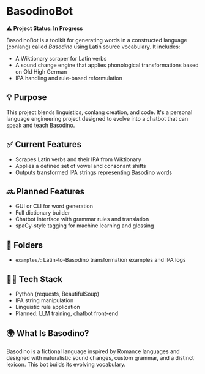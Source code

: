 # BasodinoBot

⚠️ **Project Status: In Progress**

BasodinoBot is a toolkit for generating words in a constructed language (conlang) called *Basodino* using Latin source vocabulary. It includes:

- A Wiktionary scraper for Latin verbs
- A sound change engine that applies phonological transformations based on Old High German 
- IPA handling and rule-based reformulation

## 💡 Purpose

This project blends linguistics, conlang creation, and code. It's a personal language engineering project designed to evolve into a chatbot that can speak and teach Basodino.

## ✅ Current Features

- Scrapes Latin verbs and their IPA from Wiktionary
- Applies a defined set of vowel and consonant shifts
- Outputs transformed IPA strings representing Basodino words

## 🔜 Planned Features

- GUI or CLI for word generation
- Full dictionary builder
- Chatbot interface with grammar rules and translation
- spaCy-style tagging for machine learning and glossing

## 📂 Folders

- `examples/`: Latin-to-Basodino transformation examples and IPA logs

## 👨‍💻 Tech Stack

- Python (requests, BeautifulSoup)
- IPA string manipulation
- Linguistic rule application
- Planned: LLM training, chatbot front-end

## 🌍 What Is Basodino?

Basodino is a fictional language inspired by Romance languages and designed with naturalistic sound changes, custom grammar, and a distinct lexicon. This bot builds its evolving vocabulary.


